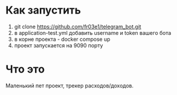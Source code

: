 # Как запустить
1) git clone  https://github.com/fr03e1/telegram_bot.git
2) в application-test.yml добавить username и token вашего бота
3) в корне проекта - docker compose up
4) проект запускается на 9090 порту

# Что это
Маленький пет проект, трекер расходов/доходов.